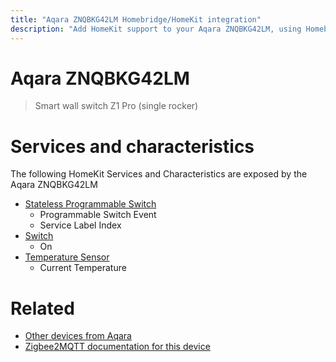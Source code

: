 ```yaml
---
title: "Aqara ZNQBKG42LM Homebridge/HomeKit integration"
description: "Add HomeKit support to your Aqara ZNQBKG42LM, using Homebridge, Zigbee2MQTT and homebridge-z2m."
---
```

<!---
This file has been GENERATED using src/docgen/docgen.ts
DO NOT EDIT THIS FILE MANUALLY!
-->
# Aqara ZNQBKG42LM
> Smart wall switch Z1 Pro (single rocker)


# Services and characteristics
The following HomeKit Services and Characteristics are exposed by
the Aqara ZNQBKG42LM

* [Stateless Programmable Switch](../../action.md)
  * Programmable Switch Event
  * Service Label Index
* [Switch](../../switch.md)
  * On
* [Temperature Sensor](../../sensors.md)
  * Current Temperature


# Related
* [Other devices from Aqara](../index.md#aqara)
* [Zigbee2MQTT documentation for this device](https://www.zigbee2mqtt.io/devices/ZNQBKG42LM.html)